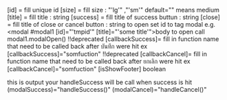 [id] = fill unique id
[size] = fill size : "'lg'" ,"'sm'" default="" means medium
[title] = fill title : string
[success] = fill title of success buttun : string
[close] = fill title of close or cancel button : string
to open set id to tag modal e.g. <modal #modal1 [id]="'tmpid'" [title]="'some title'">body</modal>
to open call modal1.modalOpen()
!!deprecated   [callbackSuccess]= fill in function name that need to be called back after บันทึก were hit ex [callbackSuccess]="somfuction"
!!deprecated [callbackCancel]= fill in function name that need to be called back after ยกเลิก were hit ex [callbackCancel]="somfuction"
[isShowFooter] boolean

this is output your handleSuccess will be call when success is hit
(modalSuccess)="handleSuccess()"
(modalCancel)="handleCancel()"